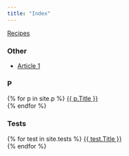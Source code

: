 ```yaml
---
title: "Index"
---
```


[Recipes](/r)

### Other

- [Article 1](/article1)

### P
{% for p in site.p %}
  <a href="{{ p.url }}">{{ p.Title }}</a><br>
{% endfor %}

### Tests

{% for test in site.tests %}
  <a href="{{ test.url }}">{{ test.Title }}</a><br>
{% endfor %}
